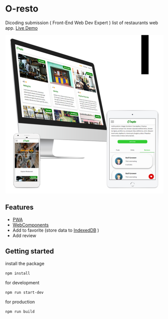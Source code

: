 # O-resto
Dicoding submission ( Front-End Web Dev Expert )
list of restaurants web app. [Live Demo](https://oresto.netlify.app/)

<img src="./oresto.png" alt="oresto-project" width="600px">

## Features
* [PWA](https://web.dev/progressive-web-apps/)
* [WebComponents](https://developer.mozilla.org/en-US/docs/Web/Web_Components)
* Add to favorite (store data to [IndexedDB](https://developer.mozilla.org/en-US/docs/Web/API/IndexedDB_API) )
* Add review

## Getting started

install the package
```
npm install
```

for development
```
npm run start-dev
```

for production
```
npm run build
```
